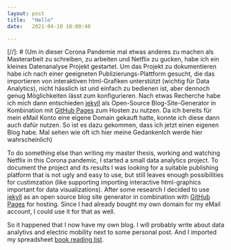 ```yaml
---
layout: post
title:  "Hello"
date:   2021-04-10 10:00:40

---
```



[//]: # (Um in dieser Corona Pandemie mal etwas anderes zu machen als Masterarbeit zu schreiben, zu arbeiten und Netflix zu gucken, habe ich ein kleines Datenanalyse Projekt gestartet. Um das Projekt zu dokumentieren habe ich nach einer geeigneten Publizierungs-Plattform gesucht, die das importieren von interaktiven html-Grafiken unterstützt (wichtig für Data Analytics), nicht hässlich ist und einfach zu bedienen ist, aber dennoch genug Möglichkeiten lässt zum konfigurieren. Nach etwas Recherche habe ich mich dann entschieden [jekyll](https://jekyllrb.com) als Open-Source Blog-Site-Generator in Kombination mit [GitHub Pages](https://pages.github.com) zum Hosten zu nutzen. Da ich bereits für mein eMail Konto eine eigene Domain gekauft hatte, konnte ich diese dann auch dafür nutzen. So ist es dazu gekommen, dass ich jetzt einen eigenen Blog habe. Mal sehen wie oft ich hier meine GedankenIch werde hier wahrscheinlich)

To do something else than writing my master thesis, working and watching Netflix in this Corona pandemic, I started a small data analytics project. To document the project and its results I was looking for a suitable publishing platform that is not ugly and easy to use, but still leaves enough possibilities for custimzation (like supporting importing interactive html-graphics important for data visualizations). After some research I decided to use [jekyll](https://jekyllrb.com) as an open source blog site generator in combination with [GitHub Pages](https://pages.github.com) for hosting. Since I had already bought my own domain for my eMail account, I could use it for that as well. 

So it happened that I now have my own blog. I will probably write about data analytivs and electric mobility next to some personal post. And I imported my spreadsheet <a href="{{ site.baseurl }}{% link Reading.md %}">book reading list</a>.